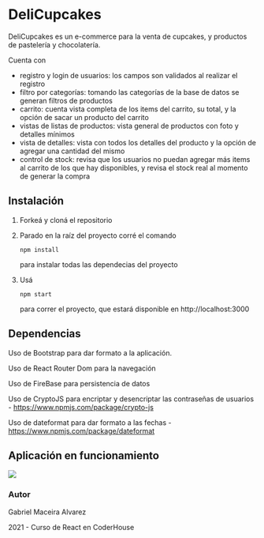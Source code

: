 # DeliCupcakes

DeliCupcakes es un e-commerce para la venta de cupcakes, y productos de pastelería y chocolatería.

Cuenta con

- registro y login de usuarios: los campos son validados al realizar el registro
-  filtro por categorías: tomando las categorías de la base de datos se generan filtros de productos
- carrito: cuenta vista completa de los items del carrito, su total, y la opción de sacar un producto del carrito
- vistas de listas de productos: vista general de productos con foto y detalles mínimos
- vista de detalles: vista con todos los detalles del producto y la opción de agregar una cantidad del mismo
- control de stock: revisa que los usuarios no puedan agregar más items al carrito de los que hay disponibles, y revisa el stock real al momento de generar la compra

## Instalación

1. Forkeá y cloná el repositorio

2. Parado en la raíz del proyecto corré el comando 

   ```
   npm install
   ```

    para instalar todas las dependecias del proyecto

3. Usá 

   ```
   npm start
   ```

    para correr el proyecto, que estará disponible en http://localhost:3000



## Dependencias

Uso de Bootstrap para dar formato a la aplicación.

Uso de React Router Dom para la navegación

Uso de FireBase para persistencia de datos

Uso de CryptoJS para encriptar y desencriptar las contraseñas de usuarios - https://www.npmjs.com/package/crypto-js

Uso de dateformat para dar formato a las fechas - https://www.npmjs.com/package/dateformat



## Aplicación en funcionamiento

![](.\delicupcakes-en-funcionamiento.gif)

### Autor

Gabriel Maceira Alvarez

2021 - Curso de React en CoderHouse